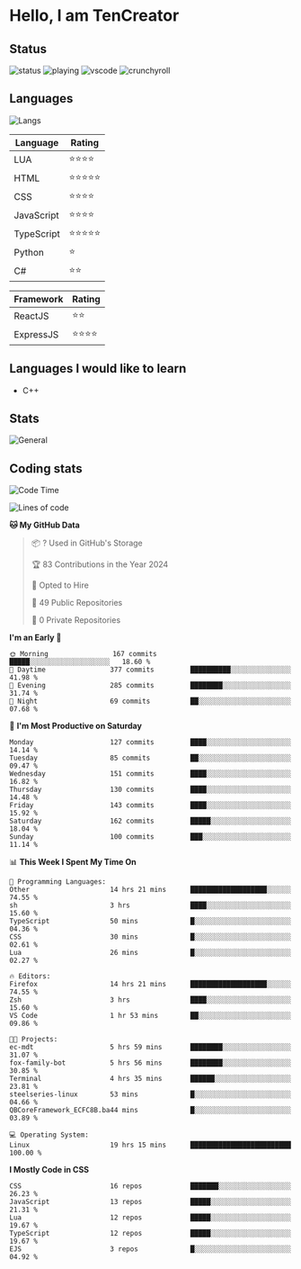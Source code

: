 # Hello, I am TenCreator

## Status
![status](https://api.statusbadges.me/badge/status/518334475038359555?simple=true&style=for-the-badge)
![playing](https://api.statusbadges.me/badge/playing/518334475038359555?style=for-the-badge)
![vscode](https://api.statusbadges.me/badge/vscode/518334475038359555?style=for-the-badge)
![crunchyroll](https://api.statusbadges.me/badge/crunchyroll/518334475038359555?style=for-the-badge)

## Languages
![Langs](https://github-readme-stats.vercel.app/api/top-langs/?username=tencreator&layout=compact&theme=radical)


|Language|Rating|
|--------|------|
|LUA|⭐️⭐️⭐️⭐️|
|HTML|⭐️⭐️⭐️⭐️⭐️|
|CSS|⭐️⭐️⭐️⭐️|
|JavaScript|⭐️⭐️⭐️⭐️|
|TypeScript|⭐️⭐️⭐️⭐️⭐️|
|Python|⭐️|
|C#|⭐️⭐️ |

|Framework|Rating|
|--------|------|
|ReactJS|⭐️⭐️|
|ExpressJS|⭐️⭐️⭐️⭐️|

## Languages I would like to learn
- C++

## Stats
![General](https://github-readme-stats.vercel.app/api?username=tencreator&show_icons=true&theme=radical)

## Coding stats
<!--START_SECTION:waka-->
![Code Time](http://img.shields.io/badge/Code%20Time-109%20hrs%2029%20mins-blue)

![Lines of code](https://img.shields.io/badge/From%20Hello%20World%20I%27ve%20Written-482.2%20thousand%20lines%20of%20code-blue)

**🐱 My GitHub Data** 

> 📦 ? Used in GitHub's Storage 
 > 
> 🏆 83 Contributions in the Year 2024
 > 
> 💼 Opted to Hire
 > 
> 📜 49 Public Repositories 
 > 
> 🔑 0 Private Repositories 
 > 
**I'm an Early 🐤** 

```text
🌞 Morning                167 commits         █████░░░░░░░░░░░░░░░░░░░░   18.60 % 
🌆 Daytime                377 commits         ██████████░░░░░░░░░░░░░░░   41.98 % 
🌃 Evening                285 commits         ████████░░░░░░░░░░░░░░░░░   31.74 % 
🌙 Night                  69 commits          ██░░░░░░░░░░░░░░░░░░░░░░░   07.68 % 
```
📅 **I'm Most Productive on Saturday** 

```text
Monday                   127 commits         ████░░░░░░░░░░░░░░░░░░░░░   14.14 % 
Tuesday                  85 commits          ██░░░░░░░░░░░░░░░░░░░░░░░   09.47 % 
Wednesday                151 commits         ████░░░░░░░░░░░░░░░░░░░░░   16.82 % 
Thursday                 130 commits         ████░░░░░░░░░░░░░░░░░░░░░   14.48 % 
Friday                   143 commits         ████░░░░░░░░░░░░░░░░░░░░░   15.92 % 
Saturday                 162 commits         █████░░░░░░░░░░░░░░░░░░░░   18.04 % 
Sunday                   100 commits         ███░░░░░░░░░░░░░░░░░░░░░░   11.14 % 
```


📊 **This Week I Spent My Time On** 

```text
💬 Programming Languages: 
Other                    14 hrs 21 mins      ███████████████████░░░░░░   74.55 % 
sh                       3 hrs               ████░░░░░░░░░░░░░░░░░░░░░   15.60 % 
TypeScript               50 mins             █░░░░░░░░░░░░░░░░░░░░░░░░   04.36 % 
CSS                      30 mins             █░░░░░░░░░░░░░░░░░░░░░░░░   02.61 % 
Lua                      26 mins             █░░░░░░░░░░░░░░░░░░░░░░░░   02.27 % 

🔥 Editors: 
Firefox                  14 hrs 21 mins      ███████████████████░░░░░░   74.55 % 
Zsh                      3 hrs               ████░░░░░░░░░░░░░░░░░░░░░   15.60 % 
VS Code                  1 hr 53 mins        ██░░░░░░░░░░░░░░░░░░░░░░░   09.86 % 

🐱‍💻 Projects: 
ec-mdt                   5 hrs 59 mins       ████████░░░░░░░░░░░░░░░░░   31.07 % 
fox-family-bot           5 hrs 56 mins       ████████░░░░░░░░░░░░░░░░░   30.85 % 
Terminal                 4 hrs 35 mins       ██████░░░░░░░░░░░░░░░░░░░   23.81 % 
steelseries-linux        53 mins             █░░░░░░░░░░░░░░░░░░░░░░░░   04.66 % 
QBCoreFramework_ECFC8B.ba44 mins             █░░░░░░░░░░░░░░░░░░░░░░░░   03.89 % 

💻 Operating System: 
Linux                    19 hrs 15 mins      █████████████████████████   100.00 % 
```

**I Mostly Code in CSS** 

```text
CSS                      16 repos            ███████░░░░░░░░░░░░░░░░░░   26.23 % 
JavaScript               13 repos            █████░░░░░░░░░░░░░░░░░░░░   21.31 % 
Lua                      12 repos            █████░░░░░░░░░░░░░░░░░░░░   19.67 % 
TypeScript               12 repos            █████░░░░░░░░░░░░░░░░░░░░   19.67 % 
EJS                      3 repos             █░░░░░░░░░░░░░░░░░░░░░░░░   04.92 % 
```




<!--END_SECTION:waka-->
